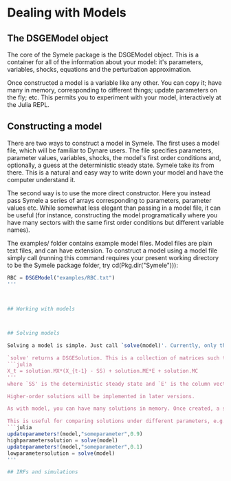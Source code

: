 # Dealing with Models

## The DSGEModel object

The core of the Symele package is the DSGEModel object. This is a container for all of the information about your model: it's parameters, variables, shocks, equations and the perturbation approximation.

Once constructed a model is a variable like any other. You can copy it; have many in memory, corresponding to different things; update parameters on the fly; etc. This permits you to experiment with your model, interactively at the Julia REPL.

## Constructing a model

There are two ways to construct a model in Symele. The first uses a model file, which will be familiar to Dynare users. The file specifies parameters, parameter values, variables, shocks, the model's first order conditions and, optionally, a guess at the deterministic steady state. Symele take its from there. This is a natural and easy way to write down your model and have the computer understand it.

The second way is to use the more direct constructor. Here you instead pass Symele a series of arrays corresponding to parameters, parameter values etc. While somewhat less elegant than passing in a model file, it can be useful (for instance, constructing the model programatically where you have many sectors with the same first order conditions but different variable names).

The examples/ folder contains example model files. Model files are plain text files, and can have extension. To construct a model using a model file simply call (running this command requires your present working directory to be the Symele package folder, try cd(Pkg.dir("Symele"))):
```julia
RBC = DSGEModel("examples/RBC.txt")
'''



## Working with models



## Solving models

Solving a model is simple. Just call `solve(model)'. Currently, only the QZ decomposition solution method is implemented, so that will be used. In future, other solution methods might be made available, accessible via keyword argument.

`solve' returns a DSGESolution. This is a collection of matrices such that:
```julia
X_t = solution.MX*(X_{t-1} - SS) + solution.ME*E + solution.MC
'''
where `SS' is the deterministic steady state and `E' is the column vector of shocks in the model.

Higher-order solutions will be implemented in later versions.

As with model, you can have many solutions in memory. Once created, a solution corresponds to the model _as it was when you solved it_. If you subsequently update the model parameters, the solution does not change (you instead need to resolve the model).

This is useful for comparing solutions under different parameters, e.g.:
```julia
updateparameters!(model,"someparameter",0.9)
highparametersolution = solve(model)
updateparameters!(model,"someparameter",0.1)
lowparametersolution = solve(model)
'''

## IRFs and simulations

